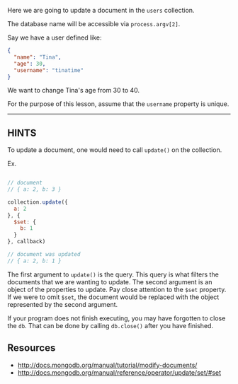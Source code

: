 Here we are going to update a document in the `users` collection.

The database name will be accessible via `process.argv[2]`.

Say we have a user defined like:

```json
{
  "name": "Tina",
  "age": 30,
  "username": "tinatime"
}
```

We want to change Tina's age from 30 to 40.

For the purpose of this lesson, assume that the `username` property is unique.

-----------------------------------------------------------
## HINTS

To update a document, one would need to call `update()` on the collection.

Ex.

```js

// document
// { a: 2, b: 3 }

collection.update({
  a: 2
}, {
  $set: {
    b: 1
  }
}, callback)

// document was updated
// { a: 2, b: 1 }
```

The first argument to `update()` is the query. This query is what filters the documents that we are wanting to update. The second argument is an object of the properties to update. Pay close attention to the `$set` property. If we were to omit `$set`, the document would be replaced with the object represented by the second argument.

If your program does not finish executing, you may have forgotten to
close the `db`. That can be done by calling `db.close()` after you
have finished.

## Resources
* http://docs.mongodb.org/manual/tutorial/modify-documents/
* http://docs.mongodb.org/manual/reference/operator/update/set/#set
